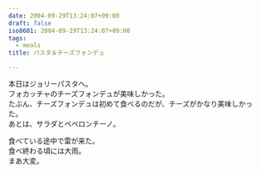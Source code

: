 ```yaml
---
date: 2004-09-29T13:24:07+09:00
draft: false
iso8601: 2004-09-29T13:24:07+09:00
tags:
  - meals
title: パスタ＆チーズフォンデュ

---
```


本日はジョリーパスタへ。  
フォカッチャのチーズフォンデュが美味しかった。  
たぶん、チーズフォンデュは初めて食べるのだが、チーズがかなり美味しかった。  
あとは、サラダとペペロンチーノ。

食べている途中で雷が来た。  
食べ終わる頃には大雨。  
まあ大変。
